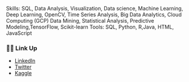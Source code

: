 


Skills: SQL, Data Analysis,  Visualization, Data science, Machine Learning, Deep Learning, OpenCV, Time Series Analysis, Big Data Analytics, Cloud Computing (GCP)
Data Mining, Statistical Analysis, Predictive Modeling,TensorFlow, Scikit-learn
Tools: SQL, Python, R,Java, HTML, JavaScript     
 
### 🙌🏻 Link Up 
- [LinkedIn](www.linkedin.com/in/fauzan-mohammed-903b13146)
- [Twitter](https://twitter.com/fa_shimshi)
- [Kaggle](https://www.kaggle.com/fauzanmohammed)
